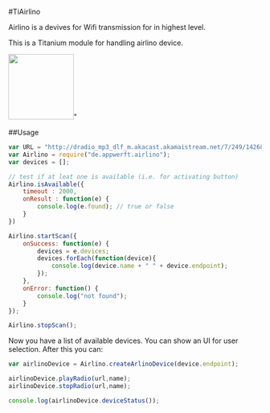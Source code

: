 #TiAirlino

Airlino is a devives for Wifi transmission for in highest level.

This is a Titanium module for handling airlino device.



<img src="https://encrypted-tbn3.gstatic.com/shopping?q=tbn:ANd9GcTviFhBPGfPsHhfypRPOjvsGZcid7GyMLuRxgVsroC8wEG05MxuBsXxDcgJxUI_1fiYAL1zoto&usqp=CAE" width=130>"

##Usage


```javascript
var URL = "http://dradio_mp3_dlf_m.akacast.akamaistream.net/7/249/142684/v1/gnl.akacast.akamaistream.net/dradio_mp3_dlf_m",
var Airlino = require("de.appwerft.airlino");
var devices = [];

// test if at leat one is available (i.e. for activating button)
Airlino.isAvailable({
    timeout : 2000,
    onResult : function(e) {
        console.log(e.found); // true or false
    }
})

Airlino.startScan({
    onSuccess: function(e) {
        devices = e.devices;
        devices.forEach(function(device){
            console.log(device.name + " " + device.endpoint);
        });
    },
    onError: function() {
        console.log("not found");
    }
});

Airlino.stopScan();
```

Now you have a list of available devices. You can show an UI for user selection. After this you can:
```javascript
var airlinoDevice = Airlino.createArlinoDevice(device.endpoint);

airlinoDevice.playRadio(url,name);
airlinoDevice.stopRadio(url,name);

console.log(airlinoDevice.deviceStatus());

```